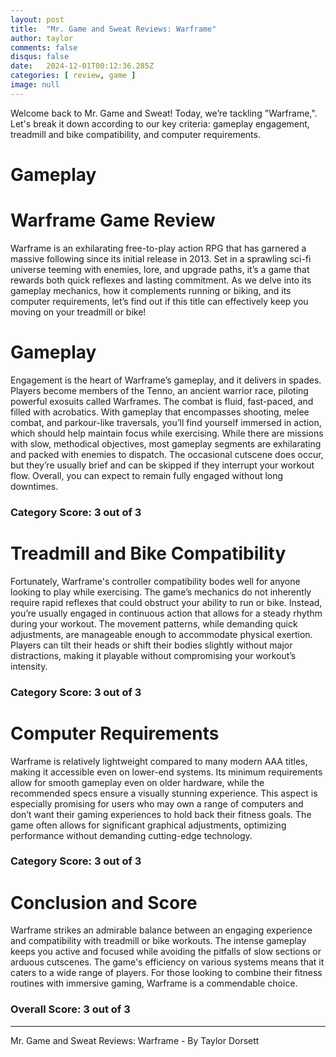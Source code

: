 ```yaml
---
layout: post
title:  "Mr. Game and Sweat Reviews: Warframe"
author: taylor
comments: false
disqus: false
date:   2024-12-01T00:12:36.285Z
categories: [ review, game ]
image: null
---
```


Welcome back to Mr. Game and Sweat! Today, we’re tackling "Warframe,". Let's break it down according to our key criteria: gameplay engagement, treadmill and bike compatibility, and computer requirements.

# Gameplay

# Warframe Game Review

Warframe is an exhilarating free-to-play action RPG that has garnered a massive following since its initial release in 2013. Set in a sprawling sci-fi universe teeming with enemies, lore, and upgrade paths, it’s a game that rewards both quick reflexes and lasting commitment. As we delve into its gameplay mechanics, how it complements running or biking, and its computer requirements, let’s find out if this title can effectively keep you moving on your treadmill or bike!

# Gameplay

Engagement is the heart of Warframe’s gameplay, and it delivers in spades. Players become members of the Tenno, an ancient warrior race, piloting powerful exosuits called Warframes. The combat is fluid, fast-paced, and filled with acrobatics. With gameplay that encompasses shooting, melee combat, and parkour-like traversals, you’ll find yourself immersed in action, which should help maintain focus while exercising. While there are missions with slow, methodical objectives, most gameplay segments are exhilarating and packed with enemies to dispatch. The occasional cutscene does occur, but they’re usually brief and can be skipped if they interrupt your workout flow. Overall, you can expect to remain fully engaged without long downtimes.

### Category Score: 3 out of 3

# Treadmill and Bike Compatibility

Fortunately, Warframe's controller compatibility bodes well for anyone looking to play while exercising. The game’s mechanics do not inherently require rapid reflexes that could obstruct your ability to run or bike. Instead, you’re usually engaged in continuous action that allows for a steady rhythm during your workout. The movement patterns, while demanding quick adjustments, are manageable enough to accommodate physical exertion. Players can tilt their heads or shift their bodies slightly without major distractions, making it playable without compromising your workout’s intensity.

### Category Score: 3 out of 3

# Computer Requirements

Warframe is relatively lightweight compared to many modern AAA titles, making it accessible even on lower-end systems. Its minimum requirements allow for smooth gameplay even on older hardware, while the recommended specs ensure a visually stunning experience. This aspect is especially promising for users who may own a range of computers and don’t want their gaming experiences to hold back their fitness goals. The game often allows for significant graphical adjustments, optimizing performance without demanding cutting-edge technology.

### Category Score: 3 out of 3

# Conclusion and Score

Warframe strikes an admirable balance between an engaging experience and compatibility with treadmill or bike workouts. The intense gameplay keeps you active and focused while avoiding the pitfalls of slow sections or arduous cutscenes. The game's efficiency on various systems means that it caters to a wide range of players. For those looking to combine their fitness routines with immersive gaming, Warframe is a commendable choice.

### Overall Score: 3 out of 3

---

Mr. Game and Sweat Reviews: Warframe - By Taylor Dorsett
